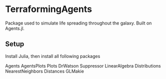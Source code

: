 # TerraformingAgents

Package used to simulate life spreading throughout the galaxy. Built on Agents.jl.

## Setup

Install Julia, then install all following packages


Agents
AgentsPlots
Plots
DrWatson
Suppressor
LinearAlgebra
Distributions
NearestNeighbors
Distances
GLMakie